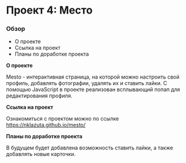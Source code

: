 # Проект 4: Место

### Обзор

* О проекте
* Ссылка на проект
* Планы по доработке проекта

**О проекте**

Mesto - интерактивная страница, на которой можно настроить свой профиль, добавлять фотографии, удалять их и ставить лайки. С помощью JavaScript в проекте реализован всплывающий попап для редактирования профиля.

**Ссылка на проект**

Ознакомиться с проектом можно по ссылке https://nklazuta.github.io/mesto/

**Планы по доработке проекта**

В будущем будет добавлена возможность ставить лайки, а также добавлять новые карточки.